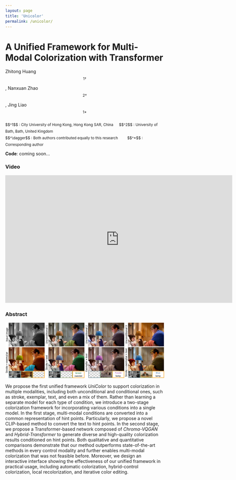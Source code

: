```yaml
---
layout: page
title: 'Unicolor'
permalink: /unicolor/
---
```


# A Unified Framework for Multi-Modal Colorization with Transformer

Zhitong Huang $$^{1 \dagger}$$,  Nanxuan Zhao $$^{2 \dagger}$$ ,  Jing Liao $$^{1*}$$

<sub>
$$^1$$ : City University of Hong Kong, Hong Kong SAR, China &emsp; $$^2$$ : University of Bath, Bath, United Kingdom
</sub>
<br />
<sub>
$$^\dagger$$ : Both authors contributed equally to this research &emsp;&emsp; $$^*$$ : Corresponding author
</sub>

**Code**: coming soon...

### Video
<iframe
    width="720"
    height="405"
    src="https://www.youtube.com/embed/s4KVWqqGYBc"
    frameborder="0"
    allow="autoplay; encrypted-media"
    allowfullscreen
>
</iframe>

### Abstract
![alt text](./figures/teaser.png)

We propose the first unified framework *UniColor* to support colorization in multiple modalities, including both unconditional and conditional ones, such as stroke, exemplar, text, and even a mix of them. Rather than learning a separate model for each type of condition, we introduce a two-stage colorization framework for incorporating various conditions into a single model. In the first stage, multi-modal conditions are converted into a common representation of hint points. Particularly, we propose a novel CLIP-based method to convert the text to hint points. In the second stage, we propose a Transformer-based network composed of *Chroma-VQGAN* and *Hybrid-Transformer* to generate diverse and high-quality colorization results conditioned on hint points. Both qualitative and quantitative comparisons demonstrate that our method outperforms state-of-the-art methods in every control modality and further enables multi-modal colorization that was not feasible before. Moreover, we design an interactive interface showing the effectiveness of our unified framework in practical usage, including automatic colorization, hybrid-control colorization, local recolorization, and iterative color editing.